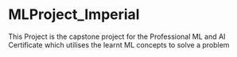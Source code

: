 # MLProject_Imperial
This Project is the capstone project for the Professional ML and AI Certificate which utilises the learnt ML concepts to solve a problem 
